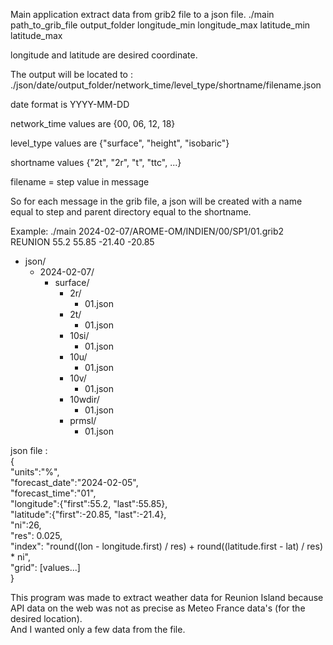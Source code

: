 Main application extract data from grib2 file to a json file.
./main path_to_grib_file output_folder longitude_min longitude_max latitude_min latitude_max

longitude and latitude are desired coordinate.

The output will be located to :
./json/date/output_folder/network_time/level_type/shortname/filename.json

date format is YYYY-MM-DD

network_time values are {00, 06, 12, 18}

level_type values are {"surface", "height", "isobaric"}

shortname values {"2t", "2r", "t", "ttc", ...}

filename = step value in message


So for each message in the grib file, a json will be created with a name equal to step and parent directory equal to the shortname.

Example:
./main 2024-02-07/AROME-OM/INDIEN/00/SP1/01.grib2 REUNION 55.2 55.85 -21.40 -20.85

- json/  
  - 2024-02-07/  
    - surface/  
      - 2r/  
        - 01.json  
      - 2t/  
        - 01.json  
      - 10si/  
        - 01.json  
      - 10u/  
        - 01.json  
      - 10v/  
        - 01.json  
      - 10wdir/  
        - 01.json  
      - prmsl/  
        - 01.json  


json file :  
{  
	  "units":"%",  
	  "forecast_date":"2024-02-05",  
	  "forecast_time":"01",  
	  "longitude":{"first":55.2, "last":55.85},  
	  "latitude":{"first":-20.85, "last":-21.4},  
	  "ni":26,  
	  "res": 0.025,  
	  "index": "round((lon - longitude.first) / res) + round((latitude.first - lat)  / res) * ni",  
	  "grid": [values...]  
}  


This program was made to extract weather data for Reunion Island because API data on the web was not as precise as Meteo France data's (for the desired location).  
And I wanted only a few data from the file.
